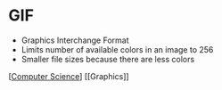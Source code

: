 # GIF

- Graphics Interchange Format
- Limits number of available colors in an image to 256
- Smaller file sizes because there are less colors

[[Computer Science]] [[Graphics]]

[//begin]: # "Autogenerated link references for markdown compatibility"
[Computer Science]: computer-science "Computer Science"
[//end]: # "Autogenerated link references"